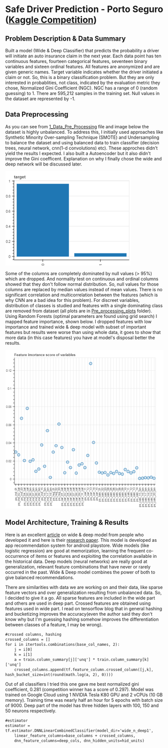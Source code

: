 # Safe Driver Prediction - Porto Seguro ([Kaggle Competition](https://www.kaggle.com/c/porto-seguro-safe-driver-prediction))

## Problem Description & Data Summary
Built a model (Wide & Deep Classifier) that predicts the probability a driver will initiate an auto insurance claim in the next year. Each data point has ten continuous features, fourteen categorical features, seventeen binary variables and sixteen ordinal features. All features are anonymized and are given generic names. Target variable indicates whether the driver initiated a claim or not. So, this is a binary classification problem. But they are only interested in probablities, not class, indicated by the evaluation metric they chose, Normalized Gini Coefficient (NGC). NGC has a range of 0 (random guessing) to 1. There are 595,212 samples in the training set. Null values in the dataset are represented by -1.

## Data Preprocessing
As you can see from [1_Data_Pre_Processing](https://github.com/suji0131/Porto_Seguro_Classification/blob/master/1_Data_Pre_Processing.ipynb) file and image below the dataset is highly unbalanced. To address this, I initially used approaches like Synthetic Minority Over-sampling Technique (SMOTE) and Undersampling to balance the dataset and using balanced data to train classifier (decision trees, neural network, cnn(1-d convolutions) etc). These approches didn't yield the results I expected. I also built a Autoencoder but it also didn't improve the Gini coefficent. Explanation on why I finally chose the wide and deep network will be discussed later.

![Data Distribution](https://github.com/suji0131/Porto_Seguro_Classification/blob/master/Pre_processing_plots/Step%203.png)

Some of the columns are completely dominated by null values (> 95%) which are dropped. And normality test on continuous and ordinal columns showed that they don't follow normal distribution. So, null values for those  columns are replaced by median values instead of mean values. There is no significant correlation and multicorrelation between the features (which is why CNN are a bad idea for this problem). For discreet variables, distribution of classes is studied and features with a single dominating class are removed from dataset (all plots are in [Pre_processing_plots](https://github.com/suji0131/Porto_Seguro_Classification/tree/master/Pre_processing_plots) folder). Using Random Forests (optimal parameters are found using grid search) I mapped feature importance, shown below. I dropped features with low importance and trained wide & deep model with subset of important features but results were worse than using whole data, it goes to show that more data (in this case features) you have at model's disposal better the results. 

![Feature Importance](https://github.com/suji0131/Porto_Seguro_Classification/blob/master/Pre_processing_plots/Feature%20Importance%20Plot.png)

## Model Architecture, Training & Results
Here is an excellent [article](https://research.googleblog.com/2016/06/wide-deep-learning-better-together-with.html) on wide & deep model from people who developed it and here is their [research paper](https://arxiv.org/abs/1606.07792). This model is developed as app recommendation system for android playstore. Wide models (like logistic regression) are good at memorization, learning the frequent co-occurrence of items or features and exploiting the correlation available in the historical data. Deep models (neural networks) are really good at generalization,  relevant feature combinations that have never or rarely occurred in the past. Wide & Deep model combines the power of both to give balanced recommendations. 

There are similarities with data we are working on and their data, like sparse feature vectors and over generalization resulting from unbalanced data. So, I decided to give it a go. All sparse features are included in the wide part and others are used in deep part. Crossed features are obtained using features used in wide part. I read on tensorflow blog that in general hashing and bucketizing improves the accuracy(even the author said they don't know why but I'm guessing hashing somehow improves the differentiation between classes of a feature, I may be wrong). 
```
#crossed columns, hashing
crossed_columns = []
for i in itertools.combinations(base_col_names, 2):
    j = i[0]
    k = i[1]
    a = train.column_summary[j]['unq'] * train.column_summary[k]['unq']
    crossed_columns.append(tf.feature_column.crossed_column([j,k], hash_bucket_size=int(round(math.log(a, 2), 0)))) 
```

Out of all classifiers I tried this one gave me best normalized gini coefficient, 0.281 (competition winner has a score of 0.297). Model was trained on Google Cloud using 1 NVIDIA Tesla K80 GPU and 2 vCPUs (10 GB memory). Training time was nearly half an hour for 5 epochs with batch size of 9000. Deep part of the model has three hidden layers with 100, 150 and 50 neurons respectively. 
```
#estimator
estimator = tf.estimator.DNNLinearCombinedClassifier(model_dir='wide_n_deep1',
    linear_feature_columns=base_columns + crossed_columns,
    dnn_feature_columns=deep_cols, dnn_hidden_units=hid_units)
```
